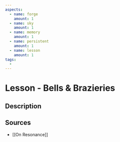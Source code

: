 ```yaml
---
aspects: 
  - name: forge
    amount: 1
  - name: sky
    amount: 1
  - name: memory
    amount: 1
  - name: persistent
    amount: 1
  - name: lesson
    amount: 1
tags:
  - 
---
```


# Lesson - Bells & Brazieries

## Description

## Sources
- [[On Resonance]]